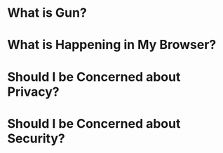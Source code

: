 # What is Gun?

# What is Happening in My Browser?

# Should I be Concerned about Privacy?

# Should I be Concerned about Security?